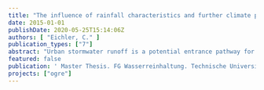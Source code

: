 ```yaml
---
title: "The influence of rainfall characteristics and further climate properties on trace pollutants in urban stormwater runoff"
date: 2015-01-01
publishDate: 2020-05-25T15:14:06Z
authors: [ "Eichler, C." ]
publication_types: ["7"]
abstract: "Urban stormwater runoff is a potential entrance pathway for a wide range of anthropogenic trace pollutants, like biocides, plasticizers, heavy metals or flame retardants, to urban lakes and rivers. However, little is known on dependencies of the occurrence of these trace pollutants on rain event characteristics and climate or seasonal influences. Furthermore, the importance of such dependencies for the calculation of loads and the uncertainties involved are unclear. This thesis evaluates possible correlations between trace pollutant concentrations in urban stormwater runoff and rain event characteristics together with further climate and seasonal influences, based on a large set of measurements from the project “Trace organics in Berlin stormwater runoff (OgRe)”. Here, samples were taken in a one-year monitoring program for five stormwater catchments representing specific urban structure types. Additionally, this thesis investigates whether the consideration of those correlations is necessary for the calculation of loads or whether the use of a mean concentration is sufficient. A method for the correlation analysis is developed and applied to the data, under the requirement to use just one influencing factor (predictor) per correlation and to keep the models simple. Regression models are fitted with regard to normal and log-normal error distributions. The models are evaluated regarding their goodness of fit using the Nash-Sutcliffe efficiency, the log-likelihood ratio, and the prediction coefficient of determination. For 45 out of 48 of the considered substances at least one correlation (i.e. in one of the five catchments) with rain or climate predictors is found. In addition, it is demonstrated that seasonal influences have an effect on substance concentrations for 25 out of 48 substances. Thus, the selected predictor values prove useful to explain the measured concentrations. Only 11 substances show the same correlation with a rain/climate predictor in four catchments and none in all five catchments. So, while concentrations for single events in one catchment can be well explained by the correlations, overall concentration patterns seem to be strongly influenced by the catchment, i.e. its urban structure type. Furthermore, it is shown that the assumption of a normally distributed error does not represent the data adequately in most cases. Consideration of a log-normal error distribution improves most regression models significantly. Regarding single substances, the correlation analysis helps to explain observed patterns. For instance, terbuthylazine, an agricultural pesticide, was only detected during typical application months of May and June, with the same observation in all five catchments. Accordingly, atmospheric deposition from the agricultural surroundings seems a reasonable explanation. In a second example, nicotine was found at very high concentrations in four catchments for low rain event durations, showing a strong decrease with increasing duration. This behavior can be explained by the fast elution of nicotine from cigarette butts within the first minutes of a rain event, followed by dilution during longer rain events. An exemplary load estimation based on a 30-year rain series for Berlin using a Monte Carlo simulation demonstrates that the use of regression models versus mean concentrations can lead to very different results. The reason lies in the selection of sampled rain events which are not distributed according their contribution to the total runoff volume (there should be more small to medium rain events, which contribute more to the total runoff volume). In conclusion, errors in the load estimation can result from i) using a mean concentration instead of a valid correlation, but also from ii) using a non-valid correlation. This underlines the importance of performing a correlation analysis before load calculations, but also the importance of a critical evaluation of the sample data and the correlations. For the latter, a combined evaluation along several goodness-of-fit metrics is suggested, together with plausibility checks of the correlation and of the considered range of values within which the regression model is applied."
featured: false
publication: ' Master Thesis. FG Wasserreinhaltung. Technische Universität Berlin'
projects: ["ogre"]
---
```


